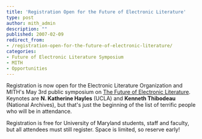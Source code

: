 ```yaml
---
title: 'Registration Open for the Future of Electronic Literature'
type: post
author: mith_admin
description: ""
published: 2007-02-09
redirect_from: 
- /registration-open-for-the-future-of-electronic-literature/
categories:
- Future of Electronic Literature Symposium
- MITH
- Opportunities
---
```

Registration is now open for the Electronic Literature Organization and MITH's May 3rd public symposium on [The Future of Electronic Literature](http://mith.umd.edu/research/future-of-electronic-literature-symposium/). Keynotes are **N. Katherine Hayles** (UCLA) and **Kenneth Thibodeau** (National Archives), but that's just the beginning of the list of terrific people who will be in attendance.

Registration is free for University of Maryland students, staff and faculty, but all attendees must still register. Space is limited, so reserve early!
